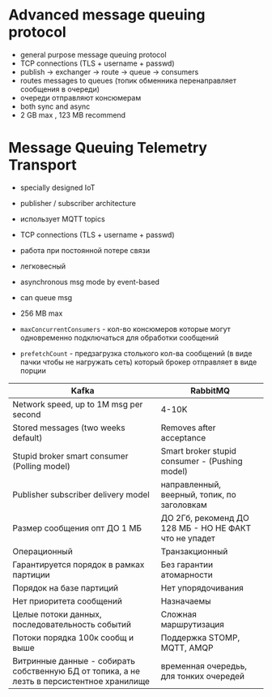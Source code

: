 # Advanced message queuing protocol
- general purpose message queuing protocol
- TCP connections (TLS + username + passwd)
- publish -> exchanger -> route -> queue -> consumers
- routes messages to queues (топик обменника перенаправляет сообщения в очереди)
- очереди отправляют консюмерам
- both sync and async
- 2 GB max , 123 MB recommend
  
# Message Queuing Telemetry Transport
- specially designed IoT
- publisher / subscriber architecture
- использует MQTT topics
- TCP connections (TLS + username + passwd)
- работа при постоянной потере связи
- легковесный
- asynchronous msg mode by event-based
- can queue msg
- 256 MB max


- `maxConcurrentConsumers` - кол-во консюмеров которые могут одновременно подключаться для обработки сообщений
- `prefetchCount` - предзагрузка столького кол-ва сообщений (в виде пачки чтобы не нагружать сеть) который брокер отправляет в виде порции

| Kafka | RabbitMQ |
| --- | ----------- |
| Network speed, up to 1M msg per second | 4-10K |
| Stored messages (two weeks default) | Removes after acceptance |
| Stupid broker smart consumer (Polling model) | Smart broker stupid consumer - (Pushing model) |
| Publisher subscriber delivery model | направленный, веерный, топик, по заголовкам |
| Размер сообщения опт ДО 1 МБ | ДО 2Гб, рекоменд ДО 128 МБ - НО НЕ ФАКТ что не упадет |
| Операционный | Транзакционный |
| Гарантируется порядок в рамках партиции | Без гарантии атомарности |
| Порядок на базе партиций | Нет упорядочивания |
| Нет приоритета сообщений | Назначаемы |
| Целые потоки данных, последовательность событий | Сложная маршрутизация |
| Потоки порядка 100к сообщ и выше | Поддержка STOMP, MQTT, AMQP |
| Витринные данные - собирать собственную БД от топика, а не лезть в персистентное хранилище | временная очередьь, для тонких очередей |

